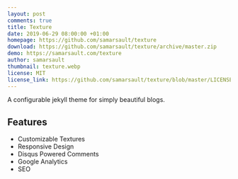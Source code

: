 ```yaml
---
layout: post
comments: true
title: Texture
date: 2019-06-29 08:00:00 +01:00
homepage: https://github.com/samarsault/texture
download: https://github.com/samarsault/texture/archive/master.zip
demo: https://samarsault.com/texture
author: samarsault
thumbnail: texture.webp
license: MIT
license_link: https://github.com/samarsault/texture/blob/master/LICENSE.txt
---
```


A configurable jekyll theme for simply beautiful blogs.

## Features

* Customizable Textures
* Responsive Design
* Disqus Powered Comments
* Google Analytics
* SEO
